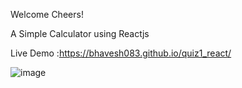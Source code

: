 Welcome Cheers!

A Simple Calculator using Reactjs

Live Demo :https://bhavesh083.github.io/quiz1_react/

![image](https://drive.google.com/uc?export=view&id=14bR1llGCQGXpR6E9Cmk627dSfOaFeOhy)
